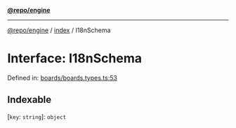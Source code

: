[**@repo/engine**](../../README.md)

***

[@repo/engine](../../modules.md) / [index](../README.md) / I18nSchema

# Interface: I18nSchema

Defined in: [boards/boards.types.ts:53](https://github.com/alexqguo/drinking-board-game-v3/blob/7f2d27c7cff47bd1f99b310eade07186901fdb07/packages/engine/src/boards/boards.types.ts#L53)

## Indexable

\[`key`: `string`\]: `object`
